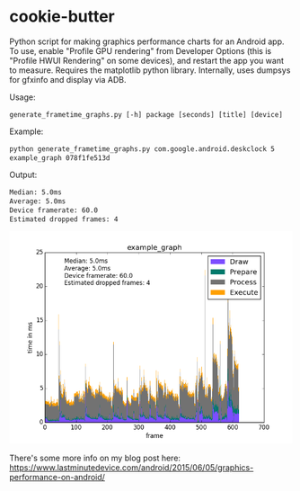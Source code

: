 # cookie-butter

Python script for making graphics performance charts for an Android app. To use, enable "Profile GPU rendering" from Developer Options (this is "Profile HWUI Rendering" on some devices), and restart the app you want to measure. Requires the matplotlib python library. Internally, uses dumpsys for gfxinfo and display via ADB. 

Usage: 

    generate_frametime_graphs.py [-h] package [seconds] [title] [device]

Example: 
    
    python generate_frametime_graphs.py com.google.android.deskclock 5 example_graph 078f1fe513d
    
Output: 

    Median: 5.0ms 
    Average: 5.0ms 
    Device framerate: 60.0 
    Estimated dropped frames: 4

![Example Graph](example_graph.png "Example Graph")

There's some more info on my blog post here: https://www.lastminutedevice.com/android/2015/06/05/graphics-performance-on-android/ 
